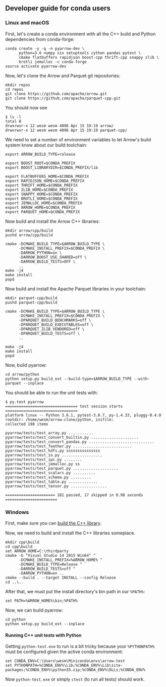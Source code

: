 <!---
  Licensed under the Apache License, Version 2.0 (the "License");
  you may not use this file except in compliance with the License.
  You may obtain a copy of the License at

   http://www.apache.org/licenses/LICENSE-2.0

  Unless required by applicable law or agreed to in writing, software
  distributed under the License is distributed on an "AS IS" BASIS,
  WITHOUT WARRANTIES OR CONDITIONS OF ANY KIND, either express or implied.
  See the License for the specific language governing permissions and
  limitations under the License. See accompanying LICENSE file.
-->

## Developer guide for conda users

### Linux and macOS

First, let's create a conda environment with all the C++ build and Python
dependencies from conda-forge:

```shell
conda create -y -q -n pyarrow-dev \
      python=3.6 numpy six setuptools cython pandas pytest \
      cmake flatbuffers rapidjson boost-cpp thrift-cpp snappy zlib \
      brotli jemalloc -c conda-forge
source activate pyarrow-dev
```

Now, let's clone the Arrow and Parquet git repositories:

```shell
mkdir repos
cd repos
git clone https://github.com/apache/arrow.git
git clone https://github.com/apache/parquet-cpp.git
```

You should now see

```shell
$ ls -l
total 8
drwxrwxr-x 12 wesm wesm 4096 Apr 15 19:19 arrow/
drwxrwxr-x 12 wesm wesm 4096 Apr 15 19:19 parquet-cpp/
```

We need to set a number of environment variables to let Arrow's build system
know about our build toolchain:

```
export ARROW_BUILD_TYPE=release

export BOOST_ROOT=$CONDA_PREFIX
export BOOST_LIBRARYDIR=$CONDA_PREFIX/lib

export FLATBUFFERS_HOME=$CONDA_PREFIX
export RAPIDJSON_HOME=$CONDA_PREFIX
export THRIFT_HOME=$CONDA_PREFIX
export ZLIB_HOME=$CONDA_PREFIX
export SNAPPY_HOME=$CONDA_PREFIX
export BROTLI_HOME=$CONDA_PREFIX
export JEMALLOC_HOME=$CONDA_PREFIX
export ARROW_HOME=$CONDA_PREFIX
export PARQUET_HOME=$CONDA_PREFIX
```

Now build and install the Arrow C++ libraries:

```shell
mkdir arrow/cpp/build
pushd arrow/cpp/build

cmake -DCMAKE_BUILD_TYPE=$ARROW_BUILD_TYPE \
      -DCMAKE_INSTALL_PREFIX=$CONDA_PREFIX \
      -DARROW_PYTHON=on \
      -DARROW_BOOST_USE_SHARED=off \
      -DARROW_BUILD_TESTS=OFF \
      ..
make -j4
make install
popd
```

Now build and install the Apache Parquet libraries in your toolchain:

```shell
mkdir parquet-cpp/build
pushd parquet-cpp/build

cmake -DCMAKE_BUILD_TYPE=$ARROW_BUILD_TYPE \
      -DCMAKE_INSTALL_PREFIX=$CONDA_PREFIX \
      -DPARQUET_BUILD_BENCHMARKS=off \
      -DPARQUET_BUILD_EXECUTABLES=off \
      -DPARQUET_ZLIB_VENDORED=off \
      -DPARQUET_BUILD_TESTS=off \
      ..

make -j4
make install
popd
```

Now, build pyarrow:

```shell
cd arrow/python
python setup.py build_ext --build-type=$ARROW_BUILD_TYPE --with-parquet --inplace
```

You should be able to run the unit tests with:

```shell
$ py.test pyarrow
================================ test session starts ================================
platform linux -- Python 3.6.1, pytest-3.0.7, py-1.4.33, pluggy-0.4.0
rootdir: /home/wesm/arrow-clone/python, inifile:
collected 198 items

pyarrow/tests/test_array.py ...........
pyarrow/tests/test_convert_builtin.py .....................
pyarrow/tests/test_convert_pandas.py .............................
pyarrow/tests/test_feather.py ..........................
pyarrow/tests/test_hdfs.py sssssssssssssss
pyarrow/tests/test_io.py ..................
pyarrow/tests/test_ipc.py ........
pyarrow/tests/test_jemalloc.py ss
pyarrow/tests/test_parquet.py ....................
pyarrow/tests/test_scalars.py ..........
pyarrow/tests/test_schema.py .........
pyarrow/tests/test_table.py .............
pyarrow/tests/test_tensor.py ................

====================== 181 passed, 17 skipped in 0.98 seconds =======================
```

### Windows

First, make sure you can [build the C++ library][1].

Now, we need to build and install the C++ libraries someplace.

```shell
mkdir cpp\build
cd cpp\build
set ARROW_HOME=C:\thirdparty
cmake -G "Visual Studio 14 2015 Win64" ^
      -DCMAKE_INSTALL_PREFIX=%ARROW_HOME% ^
      -DCMAKE_BUILD_TYPE=Release ^
      -DARROW_BUILD_TESTS=off ^
      -DARROW_PYTHON=on ..
cmake --build . --target INSTALL --config Release
cd ..\..
```

After that, we must put the install directory's bin path in our `%PATH%`:

```shell
set PATH=%ARROW_HOME%\bin;%PATH%
```

Now, we can build pyarrow:

```shell
cd python
python setup.py build_ext --inplace
```

#### Running C++ unit tests with Python

Getting `python-test.exe` to run is a bit tricky because your `%PYTHONPATH%`
must be configured given the active conda environment:

```shell
set CONDA_ENV=C:\Users\wesm\Miniconda\envs\arrow-test
set PYTHONPATH=%CONDA_ENV%\Lib;%CONDA_ENV%\Lib\site-packages;%CONDA_ENV%\python35.zip;%CONDA_ENV%\DLLs;%CONDA_ENV%
```

Now `python-test.exe` or simply `ctest` (to run all tests) should work.

[1]: https://github.com/apache/arrow/blob/master/cpp/doc/Windows.md
